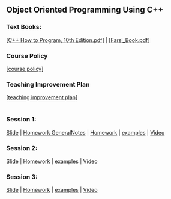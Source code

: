 ## Object Oriented Programming Using C++
### Text Books:
[[C++ How to Program, 10th Edition.pdf]](textbooks/C%2B%2B%20How%20to%20Program%2C%2010th%20Edition.pdf) 
| [[Farsi_Book.pdf]](textbooks/Farsi_Book.pdf)</br>
### Course Policy
[[course policy]](plans/OOPUsingCPP_CoursePolicy_MohammadAhmadi.pdf)
### Teaching Improvement Plan
[[teaching improvement plan]](plans/TeachingImprovementPlan_Spring_1399_Mohammad_Ahmadi.pdf)</br></br>
### Session 1:
[Slide](lectures/slides/001.pdf) 
| [Homework GeneralNotes](homeworks/general_notes.pdf) 
| [Homework](homeworks/week1_chapter2.pdf)
| [examples](examples/001_chapter2) 
| <a href="https://www.youtube.com/watch?v=oNEp9iqCmVs&list=PLEfNg8fGQjuQkh6ywnv8dvaHh0hXfD28M&index=3" target="_blank">Video</a>
</br>
### Session 2:
[Slide](lectures/slides/002.pdf) 
| [Homework](homeworks/week2_chapter4.pdf) 
| [examples](examples/002_chapter4) 
| <a href="https://www.youtube.com/watch?v=0ddW20h3YZg&list=PLEfNg8fGQjuQkh6ywnv8dvaHh0hXfD28M&index=1" target="_blank">Video</a>
</br>
### Session 3:
[Slide](lectures/slides/003.pdf) 
| [Homework](homeworks/week3_chapter5.pdf) 
| [examples](examples/003_chapter5) 
| <a href="https://www.youtube.com/watch?v=oqbosO7n5KA&list=PLEfNg8fGQjuQkh6ywnv8dvaHh0hXfD28M&index=2" target="_blank">Video</a>
